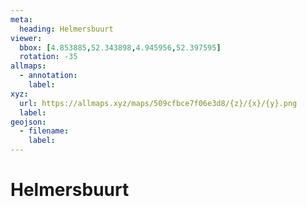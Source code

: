 ```yaml
---
meta:
  heading: Helmersbuurt
viewer:
  bbox: [4.853885,52.343898,4.945956,52.397595]
  rotation: -35
allmaps:
  - annotation:
    label: 
xyz:
  url: https://allmaps.xyz/maps/509cfbce7f06e3d8/{z}/{x}/{y}.png
  label: 
geojson: 
  - filename: 
    label: 
---
```

# Helmersbuurt
